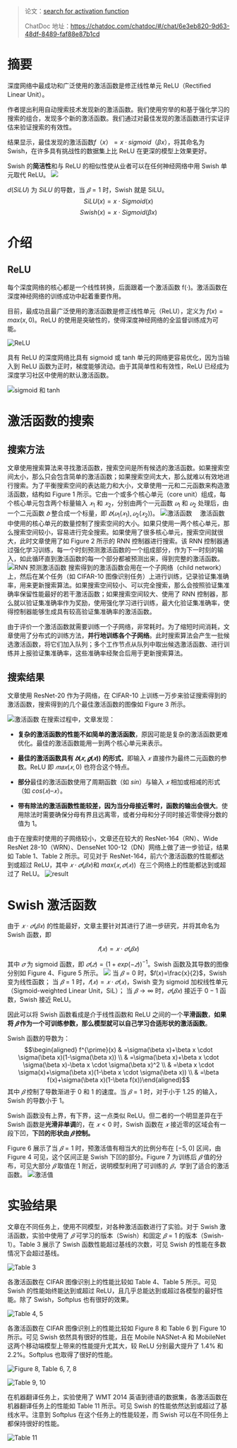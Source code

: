 > 论文：[search for activation function](assents/search%20for%20activation%20functions.pdf)
> 
> ChatDoc 地址：https://chatdoc.com/chatdoc/#/chat/6e3eb820-9d63-48df-8489-faf88e87b1cd

# 摘要

深度网络中最成功和广泛使用的激活函数是修正线性单元 ReLU（Rectified Linear Unit）。

作者提出利用自动搜索技术发现新的激活函数。我们使用穷举的和基于强化学习的搜索的组合，发现多个新的激活函数。我们通过对最佳发现的激活函数进行实证评估来验证搜索的有效性。

结果显示，最佳发现的激活函数$f（x）= x · sigmoid（βx）$，将其命名为 Swish，在许多具有挑战性的数据集上比 ReLU 在更深的模型上效果更好。

Swish 的**简洁性**和与 ReLU 的相似性使从业者可以在任何神经网络中用 Swish 单元取代 ReLU。
![](assents/Pasted%20image%2020230516151342.png)

$d(SiLU)$ 为 $SiLU$ 的导数，当 $𝛽=1$ 时，Swish 就是 SiLU。
$$SiLU(x)=x⋅Sigmoid(x)$$
$$Swish(x)=x⋅Sigmoid(βx) $$

# 介绍

## ReLU

每个深度网络的核心都是一个线性转换，后面跟着一个激活函数 f(·)。激活函数在深度神经网络的训练成功中起着重要作用。

目前，最成功且最广泛使用的激活函数是修正线性单元（ReLU），定义为 $f(x) = max(x, 0)$。ReLU 的使用是突破性的，使得深度神经网络的全监督训练成为可能。

![ReLU](assents/Pasted%20image%2020230516124018.png)

具有 ReLU 的深度网络比具有 sigmoid 或 tanh 单元的网络更容易优化，因为当输入到 ReLU 函数为正时，梯度能够流动。由于其简单性和有效性，ReLU 已经成为深度学习社区中使用的默认激活函数。

![sigmoid 和 tanh](assents/Pasted%20image%2020230516124119.png)

# 激活函数的搜索

## 搜索方法

文章使用搜索算法来寻找激活函数，搜索空间是所有候选的激活函数。如果搜索空间太小，那么只会包含简单的激活函数；如果搜索空间太大，那么就难以有效地进行搜索。为了平衡搜索空间的表达能力和大小，文章使用一元和二元函数来构造激活函数，结构如 Figure 1 所示。它由一个或多个核心单元（core unit）组成，每个核心单元包含两个标量输入 $𝑥_1$ 和 $𝑥_2$，分别由两个一元函数 $𝑢_1$ 和 $𝑢_2$ 处理后，由一个二元函数 $𝑏$ 整合成一个标量，即 $𝑏(𝑢_1(𝑥_1),𝑢_2(𝑥_2))$。
![激活函数](assents/截屏2023-05-16%2012.57.55.png)
 激活函数中使用的核心单元的数量控制了搜索空间的大小。如果只使用一两个核心单元，那么搜索空间较小，容易进行完全搜索。如果使用了很多核心单元，搜索空间就很大，此时文章使用了如 Figure 2 所示的 RNN 控制器进行搜索。该 RNN 控制器通过强化学习训练，每一个时刻预测激活函数的一个组成部分，作为下一时刻的输入，如此循环直到激活函数的每一个部分都被预测出来，得到完整的激活函数。
![RNN 预测激活函数](assents/截屏2023-05-16%2012.59.49.png)
搜索得到的激活函数会用在一个子网络（child network）上，然后在某个任务（如 CIFAR-10 图像识别任务）上进行训练，记录验证集准确率，用来更新搜索算法。如果搜索空间较小、可以完全搜索，那么会按照验证集准确率保留性能最好的若干激活函数；如果搜索空间较大、使用了 RNN 控制器，那么就以验证集准确率作为奖励，使用强化学习进行训练，最大化验证集准确率，使得控制器能够生成具有较高验证集准确率的激活函数。

由于评价一个激活函数就需要训练一个子网络，非常耗时。为了缩短时间消耗，文章使用了分布式的训练方法，**并行地训练各个子网络**。此时搜索算法会产生一批候选激活函数，将它们加入队列；多个工作节点从队列中取出候选激活函数、进行训练并上报验证集准确率，这些准确率经聚合后用于更新搜索算法。

## 搜索结果

文章使用 ResNet-20 作为子网络，在 CIFAR-10 上训练一万步来验证搜索得到的激活函数，搜索得到的几个最佳激活函数的图像如 Figure 3 所示。

![激活函数](assents/Pasted%20image%2020230516130204.png)
在搜索过程中，文章发现：

-   **复杂的激活函数的性能不如简单的激活函数**，原因可能是复杂的激活函数更难优化。最佳的激活函数能用一到两个核心单元来表示。

-   **最佳的激活函数具有 $𝑏(𝑥,𝑔(𝑥))$ 的形式**，即输入 $𝑥$ 直接作为最终二元函数的参数。ReLU 即 $𝑚𝑎𝑥(𝑥,0)$ 也符合这个特点。

-   **部分**最佳的激活函数使用了周期函数（如 $sin$）与输入 $𝑥$ 相加或相减的形式（如 $cos(𝑥)–𝑥$）。

-   **带有除法的激活函数性能较差，因为当分母接近零时，函数的输出会很大**。使用除法时需要确保分母有界且远离零，或者分母和分子同时接近零使得分数的值为 1。

由于在搜索时使用的子网络较小，文章还在较大的 ResNet-164（RN）、Wide ResNet 28-10（WRN）、DenseNet 100-12（DN）网络上做了进一步验证，结果如 Table 1、Table 2 所示。可见对于 ResNet-164，前六个激活函数的性能都达到或超过 ReLU，其中 $𝑥⋅𝜎(𝛽𝑥)$和 $max(𝑥,𝜎(𝑥))$  在三个网络上的性能都达到或超过了 ReLU。
![result](assents/Pasted%20image%2020230516130558.png)
# Swish 激活函数

由于 $𝑥⋅𝜎(𝛽𝑥)$ 的性能最好，文章主要针对其进行了进一步研究，并将其命名为 Swish 函数，即

$$𝑓(𝑥)=𝑥⋅𝜎(𝛽𝑥)$$

其中 $𝜎$ 为 sigmoid 函数，即 $𝜎(𝑧)=(1+exp(−𝑧))^{−1}$。Swish 函数及其导数的图像分别如 Figure 4、Figure 5 所示。
![](assents/截屏2023-05-16%2014.44.04.png)
当 $𝛽=0$ 时，$𝑓(𝑥)=\frac{x}{2}$，Swish 变为线性函数；
当 $𝛽=1$ 时，$𝑓(𝑥)=𝑥⋅𝜎(𝑥)$，Swish 变为 sigmoid 加权线性单元（Sigmoid-weighted Linear Unit，SiL）；
当 $𝛽→∞$ 时，$𝜎(𝛽𝑥)$ 接近于 $0−1$ 函数，Swish 接近 ReLU。

因此可以将 Swish 函数看成是介于线性函数和 ReLU 之间的一个**平滑函数**，**如果将 $𝛽$ 作为一个可训练参数，那么模型就可以自己学习合适形状的激活函数**。

Swish 函数的导数为：
$$\begin{aligned} f^{\prime}(x) & =\sigma(\beta x)+\beta x \cdot \sigma(\beta x)(1-\sigma(\beta x)) \\ & =\sigma(\beta x)+\beta x \cdot \sigma(\beta x)-\beta x \cdot \sigma(\beta x)^2 \\ & =\beta x \cdot \sigma(x)+\sigma(\beta x)(1-\beta x \cdot \sigma(\beta x)) \\ & =\beta f(x)+\sigma(\beta x)(1-\beta f(x))\end{aligned}$$
其中 $𝛽$ 控制了导数渐进于 $0$ 和 $1$ 的速度。当 $𝛽=1$ 时，对于小于 1.25 的输入，Swish 的导数小于 1。

Swish 函数没有上界，有下界，这一点类似 ReLU。但二者的一个明显差异在于 Swish 函数是**光滑非单调**的，在 $𝑥<0$ 时，Swish 函数在 $𝑥$ 接近零的区域会有一段下凹，**下凹的形状由 $𝛽$ 控制。**

Figure 6 展示了当 $𝛽=1$ 时，预激活值有相当大的比例分布在 $[−5,0]$ 区间，由 Figure 4 可见，这个区间正是 Swish 下凹的部分。Figure 7 为训练后 $𝛽$ 值的分布，可见大部分 $𝛽$ 取值在 1 附近，说明模型利用了可训练的 $𝛽$，学到了适合的激活函数。
![激活值](assents/截屏2023-05-16%2014.48.40.png)

# 实验结果

文章在不同任务上，使用不同模型，对各种激活函数进行了实验。对于 Swish 激活函数，实验中使用了 $𝛽$ 可学习的版本（Swish）和固定 $𝛽=1$ 的版本（Swish-1）。Table 3 展示了 Swish 函数性能超过基线的次数，可见 Swish 的性能在多数情况下会超过基线。

![Table 3](https://blog.nex3z.com/wp-content/uploads/2020/08/tbl_3-2.png)

各激活函数在 CIFAR 图像识别上的性能比较如 Table 4、Table 5 所示。可见 Swish 的性能始终能达到或超过 ReLU，且几乎总能达到或超过各模型的最好性能。除了 Swish，Softplus 也有很好的效果。

![Table 4, 5](https://blog.nex3z.com/wp-content/uploads/2020/08/tbl_4_5.png)

各激活函数在 CIFAR 图像识别上的性能比较如 Figure 8 和 Table 6 到 Figure 10 所示。可见 Swish 依然具有很好的性能，且在 Mobile NASNet-A 和 MobileNet 这两个移动端模型上带来的性能提升尤其大，较 ReLU 分别最大提升了 1.4% 和 2.2%。Softplus 也取得了很好的性能。

![Figure 8, Table 6, 7, 8](https://blog.nex3z.com/wp-content/uploads/2020/08/fig_8_tbl_6_7_8.png)

![Table 9, 10](https://blog.nex3z.com/wp-content/uploads/2020/08/tbl_9_10.png)

在机器翻译任务上，实验使用了 WMT 2014 英语到德语的数据集，各激活函数在机器翻译任务上的性能如 Table 11 所示。可见 Swish 的性能依然达到或超过了基线水平。注意到 Softplus 在这个任务上的性能较差，而 Swish 可以在不同任务上都保持很好的性能。

![Table 11](https://blog.nex3z.com/wp-content/uploads/2020/08/tbl_11.png)




